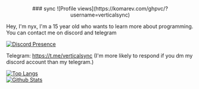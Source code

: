 <p align="center">
  ### sync
  ![Profile views](https://komarev.com/ghpvc/?username=verticalsync)
  
  Hey, I'm nyx, I'm a 15 year old who wants to learn more about programming.  
  You can contact me on discord and telegram
  
  [![Discord Presence](https://lanyard.cnrad.dev/api/328165170536775680)](https://discord.com/users/328165170536775680)
  
  Telegram: https://t.me/verticalsync (I'm more likely to respond if you dm my discord account than my telegram.)
  
  [![Top Langs](https://vercel-theta-wine.vercel.app/api/top-langs/?username=verticalsync&layout=compact&langs_count=10)](https://github.com/anuraghazra/github-readme-stats)  
  [![Github Stats](https://vercel-theta-wine.vercel.app/api?username=verticalsync&show_icons=true&theme=transparent&count_private=true)](https://github.com/anuraghazra/github-readme-stats)  
</p>
